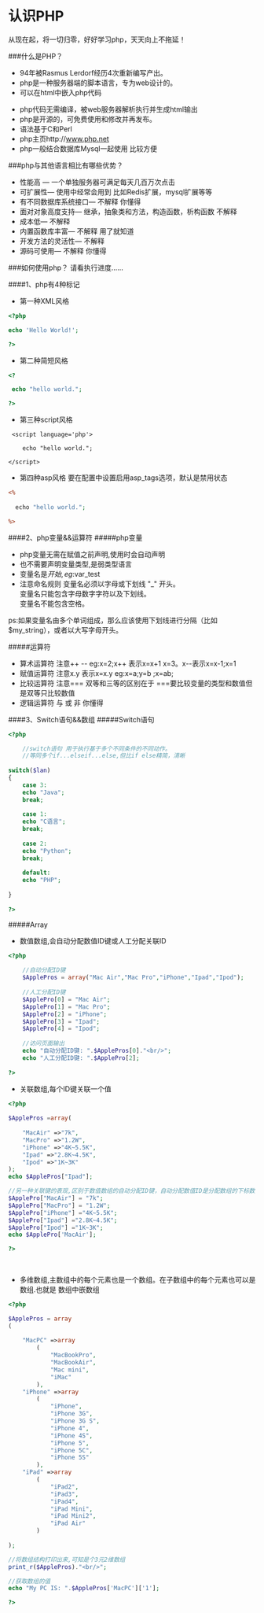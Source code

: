认识PHP
=======


从现在起，将一切归零，好好学习php，天天向上不拖延！

###什么是PHP？
* 94年被Rasmus Lerdorf经历4次重新编写产出。
* php是一种服务器端的脚本语言，专为web设计的。
* 可以在html中嵌入php代码 <p><?php echo "Hello World" ?></p>
* php代码无需编译，被web服务器解析执行并生成html输出
* php是开源的，可免费使用和修改并再发布。
* 语法基于C和Perl
* php主页http://www.php.net
* php一般结合数据库Mysql一起使用 比较方便

###php与其他语言相比有哪些优势？
* 性能高 — 一个单独服务器可满足每天几百万次点击
* 可扩展性— 使用中经常会用到 比如Redis扩展，mysql扩展等等
* 有不同数据库系统接口— 不解释 你懂得
* 面对对象高度支持— 继承，抽象类和方法，构造函数，析构函数 不解释
* 成本低— 不解释
* 内置函数库丰富— 不解释 用了就知道
* 开发方法的灵活性— 不解释
* 源码可使用— 不解释 你懂得

###如何使用php？
    请看执行进度......
    
####1、php有4种标记
* 第一种XML风格

```php
<?php

echo 'Hello World!';

?>
```
* 第二种简短风格

```php
<?

 echo "hello world.";

?>
```
* 第三种script风格

```script
 <script language='php'>

    echo "hello world.";

</script>
```
* 第四种asp风格 要在配置中设置启用asp_tags选项，默认是禁用状态

```asp
<%
 
  echo "hello world.";

%>
```

####2、php变量&&运算符
#####php变量
* php变量无需在赋值之前声明,使用时会自动声明
* 也不需要声明变量类型,是弱类型语言
* 变量名是$开始,eg:$var_test
* 注意命名规则
  变量名必须以字母或下划线 "_" 开头。<br/>
  变量名只能包含字母数字字符以及下划线。<br/>
  变量名不能包含空格。<br/>
 
ps:如果变量名由多个单词组成，那么应该使用下划线进行分隔（比如 $my_string），或者以大写字母开头。


#####运算符
* 算术运算符 注意++ -- eg:x=2;x++ 表示x=x+1 x=3。x--表示x=x-1;x=1
* 赋值运算符 注意x.y 表示x=x.y eg:x=a;y=b ;x=ab;
* 比较运算符 注意=== 双等和三等的区别在于 ===要比较变量的类型和数值但是双等只比较数值
* 逻辑运算符 与 或 非 你懂得

####3、Switch语句&&数组
#####Switch语句

```php
<?php

    //switch语句 用于执行基于多个不同条件的不同动作。
    //等同多个if...elseif...else,但比if else精简，清晰
    
switch($lan)
{
	case 3:
	echo "Java";
	break;
	
	case 1:
	echo "C语言";
	break;
	
	case 2:
	echo "Python";
	break;
	
	default:
	echo "PHP";
	
}
 
?>
```
#####Array
* 数值数组,会自动分配数值ID键或人工分配关联ID

```php
<?php
	
	//自动分配ID键
	$ApplePros = array("Mac Air","Mac Pro","iPhone","Ipad","Ipod");
	
	//人工分配ID键
	$ApplePro[0] = "Mac Air";
	$ApplePro[1] = "Mac Pro";
	$ApplePro[2] = "iPhone";
	$ApplePro[3] = "Ipad";
	$ApplePro[4] = "Ipod";
	
	//访问页面输出
	echo "自动分配ID键: ".$ApplePros[0]."<br/>";
	echo "人工分配ID键: ".$ApplePro[2];
	
?>
```
* 关联数组,每个ID键关联一个值

```php
<?php
	
$ApplePros =array(
	
	"MacAir" =>"7k",
	"MacPro" =>"1.2W",
	"iPhone" =>"4K~5.5K",
	"Ipad" =>"2.8K~4.5K",
	"Ipod" =>"1K~3K"
);
echo $ApplePros["Ipad"];

//另一种关联键的表现,区别于数值数组的自动分配ID键，自动分配数值ID是分配数组的下标数值；关联数组的键值可以是关联字符键值
$ApplePro["MacAir"] = "7k";
$ApplePro["MacPro"] = "1.2W";
$ApplePro["iPhone"] ="4K~5.5K";
$ApplePro["Ipad"] ="2.8K~4.5K";
$ApplePro["Ipod"] ="1K~3K";
echo $ApplePro['MacAir'];

?>
	
	
```
* 多维数组,主数组中的每个元素也是一个数组。在子数组中的每个元素也可以是数组.也就是 数组中嵌数组

```php
<?php

$ApplePros = array
(
	
	"MacPC" =>array
		(
			"MacBookPro",
			"MacBookAir",
			"Mac mini",
			"iMac"
		),
	"iPhone" =>array
		(
			"iPhone",
			"iPhone 3G",
			"iPhone 3G S",
			"iPhone 4",
			"iPhone 4S",
			"iPhone 5",
			"iPhone 5C",
			"iPhone 5S"
		),
	"iPad" =>array
		(
			"iPad2",
			"iPad3",
			"iPad4",
			"iPad Mini",
			"iPad Mini2",
			"iPad Air"
		)
	
);

//将数组结构打印出来,可知是个3元2维数组
print_r($ApplePros)."<br/>";

//获取数组的值
echo "My PC IS: ".$ApplePros['MacPC']['1'];

?>
```
    
